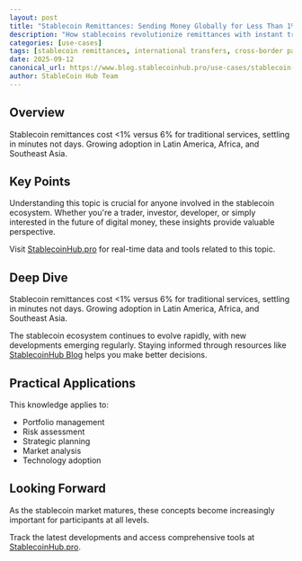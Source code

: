 ```yaml
---
layout: post
title: "Stablecoin Remittances: Sending Money Globally for Less Than 1%"
description: "How stablecoins revolutionize remittances with instant transfers and minimal fees. Compare with traditional services and learn implementation."
categories: [use-cases]
tags: [stablecoin remittances, international transfers, cross-border payments, money transfer, remittance]
date: 2025-09-12
canonical_url: https://www.blog.stablecoinhub.pro/use-cases/stablecoin-remittances/
author: StableCoin Hub Team
---
```


## Overview

Stablecoin remittances cost <1% versus 6% for traditional services, settling in minutes not days. Growing adoption in Latin America, Africa, and Southeast Asia.

## Key Points

Understanding this topic is crucial for anyone involved in the stablecoin ecosystem. Whether you're a trader, investor, developer, or simply interested in the future of digital money, these insights provide valuable perspective.

Visit [StablecoinHub.pro](https://www.stablecoinhub.pro) for real-time data and tools related to this topic.

## Deep Dive

Stablecoin remittances cost <1% versus 6% for traditional services, settling in minutes not days. Growing adoption in Latin America, Africa, and Southeast Asia.

The stablecoin ecosystem continues to evolve rapidly, with new developments emerging regularly. Staying informed through resources like [StablecoinHub Blog](https://www.blog.stablecoinhub.pro) helps you make better decisions.

## Practical Applications

This knowledge applies to:
- Portfolio management
- Risk assessment
- Strategic planning
- Market analysis
- Technology adoption

## Looking Forward

As the stablecoin market matures, these concepts become increasingly important for participants at all levels.

Track the latest developments and access comprehensive tools at [StablecoinHub.pro](https://www.stablecoinhub.pro).

